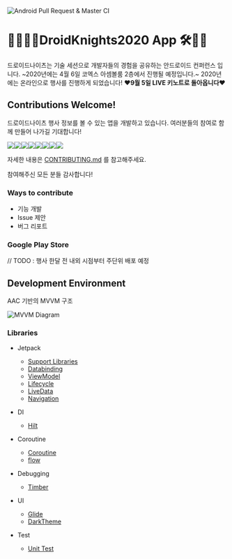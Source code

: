 ![Android Pull Request & Master CI](https://github.com/droidknights/DroidKnights2020_App/workflows/Android%20Pull%20Request%20&%20Master%20CI/badge.svg)

# 👨‍💻👩‍💻DroidKnights2020 App 🛠🔧🔨
드로이드나이츠는 기술 세션으로 개발자들의 경험을 공유하는 안드로이드 컨퍼런스 입니다.
~2020년에는 4월 6일 코엑스 아셈볼룸 2층에서 진행될 예정입니다.~
2020년에는 온라인으로 행사를 진행하게 되었습니다!
**❤️9월 5일 LIVE 키노트로 돌아옵니다❤️**

## Contributions Welcome!
드로이드나이츠 행사 정보를 볼 수 있는 앱을 개발하고 있습니다. 여러분들의 참여로 함께 만들어 나가길 기대합니다!

[![](https://sourcerer.io/fame/Jiyoung9310/droidknights/DroidKnights2020_App/images/0)](https://sourcerer.io/fame/Jiyoung9310/droidknights/DroidKnights2020_App/links/0)[![](https://sourcerer.io/fame/Jiyoung9310/droidknights/DroidKnights2020_App/images/1)](https://sourcerer.io/fame/Jiyoung9310/droidknights/DroidKnights2020_App/links/1)[![](https://sourcerer.io/fame/Jiyoung9310/droidknights/DroidKnights2020_App/images/2)](https://sourcerer.io/fame/Jiyoung9310/droidknights/DroidKnights2020_App/links/2)[![](https://sourcerer.io/fame/Jiyoung9310/droidknights/DroidKnights2020_App/images/3)](https://sourcerer.io/fame/Jiyoung9310/droidknights/DroidKnights2020_App/links/3)[![](https://sourcerer.io/fame/Jiyoung9310/droidknights/DroidKnights2020_App/images/4)](https://sourcerer.io/fame/Jiyoung9310/droidknights/DroidKnights2020_App/links/4)[![](https://sourcerer.io/fame/Jiyoung9310/droidknights/DroidKnights2020_App/images/5)](https://sourcerer.io/fame/Jiyoung9310/droidknights/DroidKnights2020_App/links/5)[![](https://sourcerer.io/fame/Jiyoung9310/droidknights/DroidKnights2020_App/images/6)](https://sourcerer.io/fame/Jiyoung9310/droidknights/DroidKnights2020_App/links/6)[![](https://sourcerer.io/fame/Jiyoung9310/droidknights/DroidKnights2020_App/images/7)](https://sourcerer.io/fame/Jiyoung9310/droidknights/DroidKnights2020_App/links/7)

자세한 내용은 [CONTRIBUTING.md](CONTRIBUTING.md) 를 참고해주세요.

참여해주신 모든 분들 감사합니다!

### Ways to contribute
- 기능 개발
- Issue 제안
- 버그 리포트

### Google Play Store 
// TODO : 행사 한달 전 내외 시점부터 주단위 배포 예정

## Development Environment
AAC 기반의 MVVM 구조

![MVVM Diagram](https://user-images.githubusercontent.com/7722921/73366038-9c4b8280-42f0-11ea-9ee3-f0f3d71a6c83.png)

### Libraries

- Jetpack
  - [Support Libraries](https://developer.android.com/topic/libraries/support-library/)
  - [Databinding](https://developer.android.com/topic/libraries/data-binding/)
  - [ViewModel](https://developer.android.com/topic/libraries/architecture/viewmodel)
  - [Lifecycle](https://developer.android.com/topic/libraries/architecture/lifecycle)
  - [LiveData](https://developer.android.com/topic/libraries/architecture/livedata)
  - [Navigation](https://developer.android.com/topic/libraries/architecture/navigation/)
  
- DI
  - [Hilt](https://developer.android.com/training/dependency-injection/hilt-android)

- Coroutine
  - [Coroutine](https://github.com/Kotlin/kotlinx.coroutines)
  - [flow](https://kotlinlang.org/docs/reference/coroutines/flow.html)

- Debugging
  - [Timber](https://github.com/JakeWharton/timber)

- UI
  - [Glide](https://github.com/bumptech/glide)
  - [DarkTheme](https://developer.android.com/guide/topics/ui/look-and-feel/darktheme)
  
- Test
  - [Unit Test](https://developer.android.com/training/testing/unit-testing/local-unit-tests.html?hl=ko)
